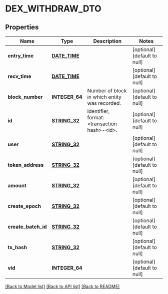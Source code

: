 # DEX_WITHDRAW_DTO

## Properties
Name | Type | Description | Notes
------------ | ------------- | ------------- | -------------
**entry_time** | [**DATE_TIME**](DATE_TIME.md) |  | [optional] [default to null]
**recv_time** | [**DATE_TIME**](DATE_TIME.md) |  | [optional] [default to null]
**block_number** | **INTEGER_64** | Number of block in which entity was recorded. | [optional] [default to null]
**id** | [**STRING_32**](STRING_32.md) | Identifier, format: &lt;transaction hash&gt;-&lt;id&gt;. | [optional] [default to null]
**user** | [**STRING_32**](STRING_32.md) |  | [optional] [default to null]
**token_address** | [**STRING_32**](STRING_32.md) |  | [optional] [default to null]
**amount** | [**STRING_32**](STRING_32.md) |  | [optional] [default to null]
**create_epoch** | [**STRING_32**](STRING_32.md) |  | [optional] [default to null]
**create_batch_id** | [**STRING_32**](STRING_32.md) |  | [optional] [default to null]
**tx_hash** | [**STRING_32**](STRING_32.md) |  | [optional] [default to null]
**vid** | **INTEGER_64** |  | [optional] [default to null]

[[Back to Model list]](../README.md#documentation-for-models) [[Back to API list]](../README.md#documentation-for-api-endpoints) [[Back to README]](../README.md)


